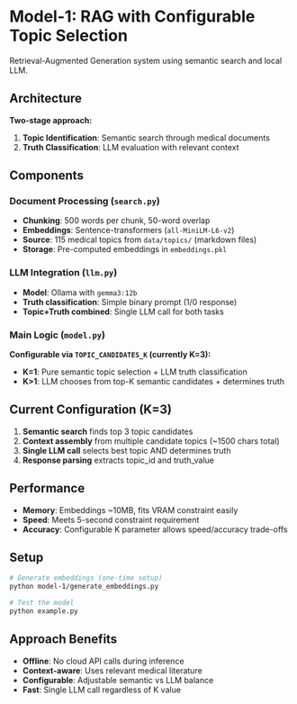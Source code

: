 # Model-1: RAG with Configurable Topic Selection

Retrieval-Augmented Generation system using semantic search and local LLM.

## Architecture

**Two-stage approach:**
1. **Topic Identification**: Semantic search through medical documents
2. **Truth Classification**: LLM evaluation with relevant context

## Components

### Document Processing (`search.py`)
- **Chunking**: 500 words per chunk, 50-word overlap
- **Embeddings**: Sentence-transformers (`all-MiniLM-L6-v2`)
- **Source**: 115 medical topics from `data/topics/` (markdown files)
- **Storage**: Pre-computed embeddings in `embeddings.pkl`

### LLM Integration (`llm.py`) 
- **Model**: Ollama with `gemma3:12b`
- **Truth classification**: Simple binary prompt (1/0 response)
- **Topic+Truth combined**: Single LLM call for both tasks

### Main Logic (`model.py`)
**Configurable via `TOPIC_CANDIDATES_K` (currently K=3):**

- **K=1**: Pure semantic topic selection + LLM truth classification
- **K>1**: LLM chooses from top-K semantic candidates + determines truth

## Current Configuration (K=3)

1. **Semantic search** finds top 3 topic candidates
2. **Context assembly** from multiple candidate topics (~1500 chars total) 
3. **Single LLM call** selects best topic AND determines truth
4. **Response parsing** extracts topic_id and truth_value

## Performance

- **Memory**: Embeddings ~10MB, fits VRAM constraint easily
- **Speed**: Meets 5-second constraint requirement
- **Accuracy**: Configurable K parameter allows speed/accuracy trade-offs

## Setup

```bash
# Generate embeddings (one-time setup)
python model-1/generate_embeddings.py

# Test the model
python example.py
```

## Approach Benefits

- **Offline**: No cloud API calls during inference
- **Context-aware**: Uses relevant medical literature  
- **Configurable**: Adjustable semantic vs LLM balance
- **Fast**: Single LLM call regardless of K value